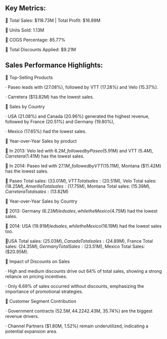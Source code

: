 Key Metrics:
--

📌 Total Sales: $118.73M | Total Profit: $16.89M

📌 Units Sold: 1.13M

📌 COGS Percentage: 85.77%

📌 Total Discounts Applied: $9.21M


Sales Performance Highlights:
--

🔹 Top-Selling Products

· Paseo leads with (27.08%), followed by VTT (17.28%) and Velo (15.37%).

· Carretera ($13.82M) has the lowest sales.

🔹 Sales by Country

· USA (21.08%) and Canada (20.96%) generated the highest revenue,
     followed by France (20.51%) and Germany (19.80%),
 
· Mexico (17.65%) had the lowest sales.

🔹 Year-over-Year Sales by product

📌 In 2013: Velo led with $6.2M, followed by Paseo($5.91M) and VTT ($5.4M),
 Carretera ($1.41M) has the lowest sales.
 
📌 In 2014: Paseo led with $27.1M, followed by VTT ($15.11M),
 Montana ($11.42M) has the lowest sales.

📌 Paseo Total sales: ($33.01M), VTT Total sales: ($20.51M), Velo Total sales: ($18.25M), Amarilla Total sales: ($17.75M), Montana Total sales: ($15.39M), Carretera Total sales: ($13.82M)

🔹 Year-over-Year Sales by Country

📌 2013: Germany ($6.23M) led sales, while the Mexico ($4.75M) had the lowest sales.

📌 2014: USA ($19.91M) led sales, while the Mexico ($16.19M) had the lowest sales too.

📌USA Total sales: ($25.03M), Canada Total sales: ($24.89M),
France Total sales: ($24.35M), Germany Total Sales: ($23.51M), 
 Mexico Total Sales: ($20.95M).

🔹 Impact of Discounts on Sales

· High and medium discounts drive out 64% of total sales, showing a strong reliance on pricing incentives.

· Only 6.69% of sales occurred without discounts, emphasizing the importance of promotional strategies.

🔹 Customer Segment Contribution

· Government contracts ($52.5M, 44.22%) and small businesses ($42.43M, 35.74%) are the biggest revenue drivers.

· Channel Partners ($1.80M, 1.52%) remain underutilized, indicating a potential expansion area.
